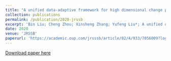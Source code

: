 ```yaml
---
title: "A unified data-adaptive framework for high dimensional change point detection"
collection: publications
permalink: /publication/2020-jrssb
excerpt: 'Bin Liu; Cheng Zhou; Xinsheng Zhang; Yufeng Liu*; A unified data-adaptive framework for high dimensional change point detection, Journal of the Royal Statistical Society Series B- Statistical Methodology, 2020, 82(4): 933-963.'
date: 2020
venue: 'JRSSB'
paperurl: 'https://academic.oup.com/jrsssb/article/82/4/933/7056009?login=false'
---
```


[Download paper here](https://academic.oup.com/jrsssb/article/82/4/933/7056009?login=false)
